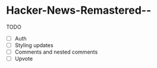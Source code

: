 # Hacker-News-Remastered--

TODO
- [ ] Auth
- [ ] Styling updates
- [ ] Comments and nested comments
- [ ] Upvote
